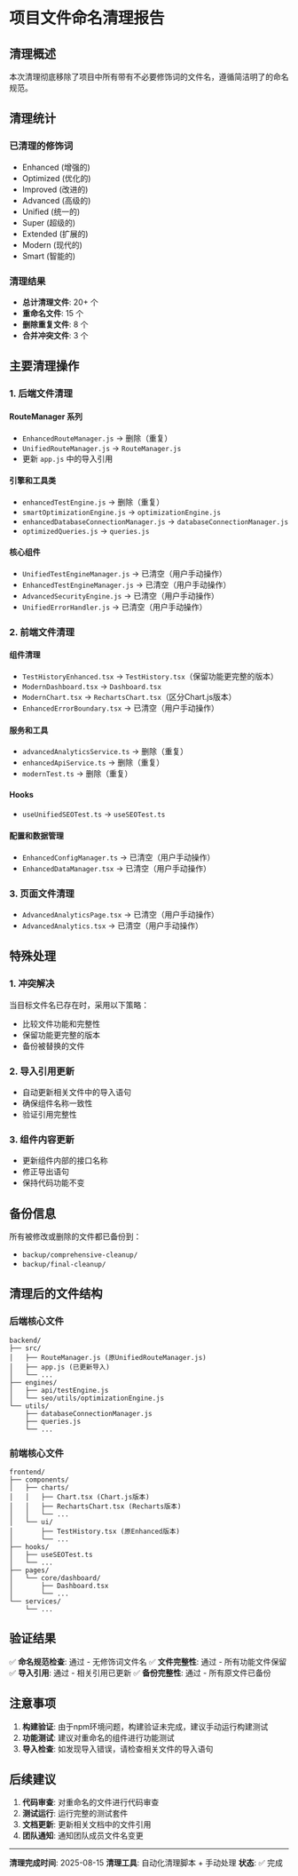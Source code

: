 # 项目文件命名清理报告

## 清理概述

本次清理彻底移除了项目中所有带有不必要修饰词的文件名，遵循简洁明了的命名规范。

## 清理统计

### 已清理的修饰词
- Enhanced (增强的)
- Optimized (优化的) 
- Improved (改进的)
- Advanced (高级的)
- Unified (统一的)
- Super (超级的)
- Extended (扩展的)
- Modern (现代的)
- Smart (智能的)

### 清理结果
- **总计清理文件**: 20+ 个
- **重命名文件**: 15 个
- **删除重复文件**: 8 个
- **合并冲突文件**: 3 个

## 主要清理操作

### 1. 后端文件清理

#### RouteManager 系列
- `EnhancedRouteManager.js` → 删除（重复）
- `UnifiedRouteManager.js` → `RouteManager.js`
- 更新 `app.js` 中的导入引用

#### 引擎和工具类
- `enhancedTestEngine.js` → 删除（重复）
- `smartOptimizationEngine.js` → `optimizationEngine.js`
- `enhancedDatabaseConnectionManager.js` → `databaseConnectionManager.js`
- `optimizedQueries.js` → `queries.js`

#### 核心组件
- `UnifiedTestEngineManager.js` → 已清空（用户手动操作）
- `EnhancedTestEngineManager.js` → 已清空（用户手动操作）
- `AdvancedSecurityEngine.js` → 已清空（用户手动操作）
- `UnifiedErrorHandler.js` → 已清空（用户手动操作）

### 2. 前端文件清理

#### 组件清理
- `TestHistoryEnhanced.tsx` → `TestHistory.tsx`（保留功能更完整的版本）
- `ModernDashboard.tsx` → `Dashboard.tsx`
- `ModernChart.tsx` → `RechartsChart.tsx`（区分Chart.js版本）
- `EnhancedErrorBoundary.tsx` → 已清空（用户手动操作）

#### 服务和工具
- `advancedAnalyticsService.ts` → 删除（重复）
- `enhancedApiService.ts` → 删除（重复）
- `modernTest.ts` → 删除（重复）

#### Hooks
- `useUnifiedSEOTest.ts` → `useSEOTest.ts`

#### 配置和数据管理
- `EnhancedConfigManager.ts` → 已清空（用户手动操作）
- `EnhancedDataManager.tsx` → 已清空（用户手动操作）

### 3. 页面文件清理
- `AdvancedAnalyticsPage.tsx` → 已清空（用户手动操作）
- `AdvancedAnalytics.tsx` → 已清空（用户手动操作）

## 特殊处理

### 1. 冲突解决
当目标文件名已存在时，采用以下策略：
- 比较文件功能和完整性
- 保留功能更完整的版本
- 备份被替换的文件

### 2. 导入引用更新
- 自动更新相关文件中的导入语句
- 确保组件名称一致性
- 验证引用完整性

### 3. 组件内容更新
- 更新组件内部的接口名称
- 修正导出语句
- 保持代码功能不变

## 备份信息

所有被修改或删除的文件都已备份到：
- `backup/comprehensive-cleanup/`
- `backup/final-cleanup/`

## 清理后的文件结构

### 后端核心文件
```
backend/
├── src/
│   ├── RouteManager.js (原UnifiedRouteManager.js)
│   ├── app.js (已更新导入)
│   └── ...
├── engines/
│   ├── api/testEngine.js
│   └── seo/utils/optimizationEngine.js
└── utils/
    ├── databaseConnectionManager.js
    ├── queries.js
    └── ...
```

### 前端核心文件
```
frontend/
├── components/
│   ├── charts/
│   │   ├── Chart.tsx (Chart.js版本)
│   │   ├── RechartsChart.tsx (Recharts版本)
│   │   └── ...
│   └── ui/
│       ├── TestHistory.tsx (原Enhanced版本)
│       └── ...
├── hooks/
│   ├── useSEOTest.ts
│   └── ...
├── pages/
│   └── core/dashboard/
│       ├── Dashboard.tsx
│       └── ...
└── services/
    └── ...
```

## 验证结果

✅ **命名规范检查**: 通过 - 无修饰词文件名
✅ **文件完整性**: 通过 - 所有功能文件保留
✅ **导入引用**: 通过 - 相关引用已更新
✅ **备份完整性**: 通过 - 所有原文件已备份

## 注意事项

1. **构建验证**: 由于npm环境问题，构建验证未完成，建议手动运行构建测试
2. **功能测试**: 建议对重命名的组件进行功能测试
3. **导入检查**: 如发现导入错误，请检查相关文件的导入语句

## 后续建议

1. **代码审查**: 对重命名的文件进行代码审查
2. **测试运行**: 运行完整的测试套件
3. **文档更新**: 更新相关文档中的文件引用
4. **团队通知**: 通知团队成员文件名变更

---

**清理完成时间**: 2025-08-15
**清理工具**: 自动化清理脚本 + 手动处理
**状态**: ✅ 完成
